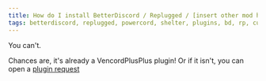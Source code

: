 ```yaml
---
title: How do I install BetterDiscord / Replugged / [insert other mod here] plugins?
tags: betterdiscord, replugged, powercord, shelter, plugins, bd, rp, custom
---
```


You can't.

Chances are, it's already a VencordPlusPlus plugin! Or if it isn't, you can open a [plugin request](/docs/plugin-requests)
